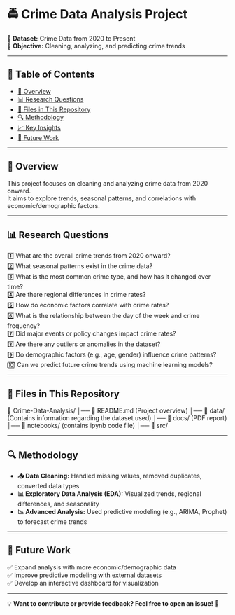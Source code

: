 # 🚔 Crime Data Analysis Project  
**📅 Dataset:** Crime Data from 2020 to Present  
**📌 Objective:** Cleaning, analyzing, and predicting crime trends  

---

## 📖 Table of Contents
- [📌 Overview](#-overview)
- [📊 Research Questions](#-research-questions)
- [📂 Files in This Repository](#-files-in-this-repository)
- [🔍 Methodology](#-methodology)
- [📈 Key Insights](#-key-insights)
- [🚀 Future Work](#-future-work)

---

## 📌 Overview  
This project focuses on cleaning and analyzing crime data from 2020 onward.  
It aims to explore trends, seasonal patterns, and correlations with economic/demographic factors.

---

## 📊 Research Questions  
1️⃣ What are the overall crime trends from 2020 onward?  
2️⃣ What seasonal patterns exist in the crime data?  
3️⃣ What is the most common crime type, and how has it changed over time?  
4️⃣ Are there regional differences in crime rates?  
5️⃣ How do economic factors correlate with crime rates?  
6️⃣ What is the relationship between the day of the week and crime frequency?  
7️⃣ Did major events or policy changes impact crime rates?  
8️⃣ Are there any outliers or anomalies in the dataset?  
9️⃣ Do demographic factors (e.g., age, gender) influence crime patterns?  
🔟 Can we predict future crime trends using machine learning models?

---

## 📂 Files in This Repository  
📂 Crime-Data-Analysis/
│── 📄 README.md  (Project overview)
│── 📂 data/  (Contains information regarding the dataset used)
│── 📂 docs/  (PDF report)
│── 📂 notebooks/  (contains ipynb code file)
│── 📂 src/


---

## 🔍 Methodology  
- **📥 Data Cleaning:** Handled missing values, removed duplicates, converted data types  
- **📊 Exploratory Data Analysis (EDA):** Visualized trends, regional differences, and seasonality  
- **📉 Advanced Analysis:** Used predictive modeling (e.g., ARIMA, Prophet) to forecast crime trends  

---

## 🚀 Future Work  
✅ Expand analysis with more economic/demographic data  
✅ Improve predictive modeling with external datasets  
✅ Develop an interactive dashboard for visualization  

---

💡 **Want to contribute or provide feedback? Feel free to open an issue!** 🚀  
